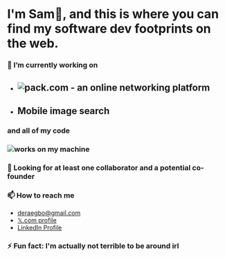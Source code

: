 # I'm Sam👋, and this is where you can find my software dev footprints on the web.


<!--
<img src="https://drive.google.com/thumbnail?id=1Iljo3gxRFCgzpcZPQ6DI_JOFiCChb9LQ" alt="" width="721.7px" height="236.3px">
-->
### 🔭 I’m currently working on
- ## ![pack.com](https://drive.google.com/thumbnail?id=1O8f-bHOIdKoaQpsimfiZXS2MydJXYs8u) - an online networking platform
- ## Mobile image search
### and all of my code
### ![works on my machine](https://drive.google.com/thumbnail?id=1S2TLFA1ntxWQDg5En7VMOXuSVEp4twyR) 

### 🤔 Looking for at least one collaborator and a potential co-founder

### 📫 How to reach me
- deraegbo@gmail.com
- [𝕏.com profile](https://www.x.com/samordera)
- [LinkedIn Profile](https://linkedin.com/in/sam-egbo-6b202927a)

### ⚡ Fun fact: I'm actually not terrible to be around irl
